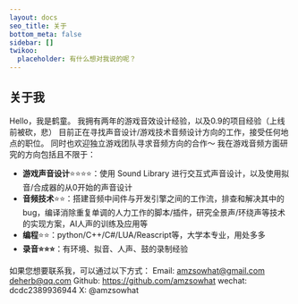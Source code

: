 ```yaml
---
layout: docs
seo_title: 关于
bottom_meta: false
sidebar: []
twikoo:
  placeholder: 有什么想对我说的呢？
---
```


## 关于我

Hello，我是鹤童。
我拥有两年的游戏音效设计经验，以及0.9的项目经验（上线前被砍，悲）
目前正在寻找声音设计/游戏技术音频设计方向的工作，接受任何地点的职位。
同时也欢迎独立游戏团队寻求音频方向的合作～
我在游戏音频方面研究的方向包括且不限于：

- **游戏声音设计**⭐️⭐️⭐️⭐️：使用 Sound Library 进行交互式声音设计，以及使用拟音/合成器的从0开始的声音设计
- **音频技术**⭐️⭐️：搭建音频中间件与开发引擎之间的工作流，排查和解决其中的bug，编译消除重复单调的人力工作的脚本/插件，研究全景声/环绕声等技术的实现方案，AI人声的训练及应用等
- **编程**⭐️⭐️：python/C++/C#/LUA/Reascript等，大学本专业，用处多多
- **录音⭐️⭐️⭐️**：有环境、拟音、人声、鼓的录制经验

如果您想要联系我，可以通过以下方式：
Email: amzsowhat@gmail.com
       deherb@qq.com
Github: https://github.com/amzsowhat
wechat: dcdc2389936944
X: @amzsowhat

